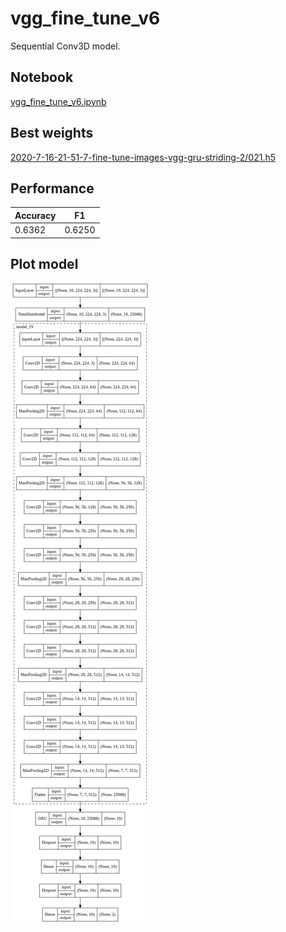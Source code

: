 # vgg_fine_tune_v6

Sequential Conv3D model.

## Notebook

[vgg_fine_tune_v6.ipynb](https://github.com/werlang/emolearn-ml-model/blob/main/vgg_fine_tune_v6/vgg_fine_tune_v6.ipynb)

## Best weights

[2020-7-16-21-51-7-fine-tune-images-vgg-gru-striding-2/021.h5](https://drive.google.com/file/d/1-jdoX6Bf56LobF4xJqIezkO7ByTT8fwY/view?usp=sharing)

## Performance

| Accuracy | F1 |
| --- | --- |
| 0.6362 | 0.6250 |

## Plot model

![image](vgg_fine_tune_v6.png)
